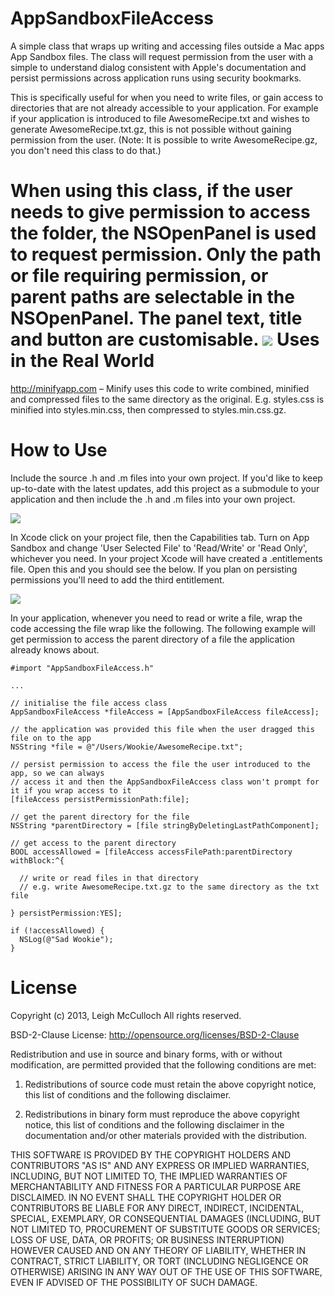 AppSandboxFileAccess
====================

A simple class that wraps up writing and accessing files outside a Mac apps App Sandbox files. The class will request permission from the user with a simple to understand dialog consistent with Apple's documentation and persist permissions across application runs using security bookmarks.

This is specifically useful for when you need to write files, or gain access to directories that are not already accessible to your application. For example if your application is introduced to file AwesomeRecipe.txt and wishes to generate AwesomeRecipe.txt.gz, this is not possible without gaining permission from the user. (Note: It is possible to write AwesomeRecipe.gz, you don't need this class to do that.)

When using this class, if the user needs to give permission to access the folder, the NSOpenPanel is used to request permission. Only the path or file requiring permission, or parent paths are selectable in the NSOpenPanel. The panel text, title and button are customisable.
![](screenshot-1.png)
Uses in the Real World
====================

http://minifyapp.com &ndash; Minify uses this code to write combined, minified and compressed files to the same directory as the original. E.g. styles.css is minified into styles.min.css, then compressed to styles.min.css.gz.

How to Use
====================

Include the source .h and .m files into your own project. If you'd like to keep up-to-date with the latest updates, add this project as a submodule to your application and then include the .h and .m files into your own project.

![](screenshot-3.png)

In Xcode click on your project file, then the Capabilities tab. Turn on App Sandbox and change 'User Selected File' to 'Read/Write' or 'Read Only', whichever you need. In your project Xcode will have created a .entitlements file. Open this and you should see the below. If you plan on persisting permissions you'll need to add the third entitlement.

![](screenshot-2.png)

In your application, whenever you need to read or write a file, wrap the code accessing the file wrap like the following. The following example will get permission to access the parent directory of a file the application already knows about.

```
#import "AppSandboxFileAccess.h"

...

// initialise the file access class
AppSandboxFileAccess *fileAccess = [AppSandboxFileAccess fileAccess];

// the application was provided this file when the user dragged this file on to the app
NSString *file = @"/Users/Wookie/AwesomeRecipe.txt";

// persist permission to access the file the user introduced to the app, so we can always 
// access it and then the AppSandboxFileAccess class won't prompt for it if you wrap access to it
[fileAccess persistPermissionPath:file];

// get the parent directory for the file
NSString *parentDirectory = [file stringByDeletingLastPathComponent];
				
// get access to the parent directory
BOOL accessAllowed = [fileAccess accessFilePath:parentDirectory withBlock:^{

  // write or read files in that directory
  // e.g. write AwesomeRecipe.txt.gz to the same directory as the txt file
  
} persistPermission:YES];

if (!accessAllowed) {
  NSLog(@"Sad Wookie");
}

```

License
====================

Copyright (c) 2013, Leigh McCulloch
All rights reserved.

BSD-2-Clause License: http://opensource.org/licenses/BSD-2-Clause

Redistribution and use in source and binary forms, with or without
modification, are permitted provided that the following conditions are
met:

1. Redistributions of source code must retain the above copyright
notice, this list of conditions and the following disclaimer.

2. Redistributions in binary form must reproduce the above copyright
notice, this list of conditions and the following disclaimer in the
documentation and/or other materials provided with the distribution.

THIS SOFTWARE IS PROVIDED BY THE COPYRIGHT HOLDERS AND CONTRIBUTORS "AS
IS" AND ANY EXPRESS OR IMPLIED WARRANTIES, INCLUDING, BUT NOT LIMITED
TO, THE IMPLIED WARRANTIES OF MERCHANTABILITY AND FITNESS FOR A
PARTICULAR PURPOSE ARE DISCLAIMED. IN NO EVENT SHALL THE COPYRIGHT
HOLDER OR CONTRIBUTORS BE LIABLE FOR ANY DIRECT, INDIRECT, INCIDENTAL,
SPECIAL, EXEMPLARY, OR CONSEQUENTIAL DAMAGES (INCLUDING, BUT NOT LIMITED
TO, PROCUREMENT OF SUBSTITUTE GOODS OR SERVICES; LOSS OF USE, DATA, OR
PROFITS; OR BUSINESS INTERRUPTION) HOWEVER CAUSED AND ON ANY THEORY OF
LIABILITY, WHETHER IN CONTRACT, STRICT LIABILITY, OR TORT (INCLUDING
NEGLIGENCE OR OTHERWISE) ARISING IN ANY WAY OUT OF THE USE OF THIS
SOFTWARE, EVEN IF ADVISED OF THE POSSIBILITY OF SUCH DAMAGE.
